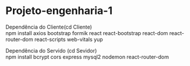 # Projeto-engenharia-1

Dependência do Cliente(cd Cliente)<br/>
npm install axios bootstrap formik react react-bootstrap react-dom react-router-dom react-scripts web-vitals yup

Dependência do Servido (cd Sevidor)<br/>
npm install bcrypt cors express mysql2 nodemon react-router-dom
